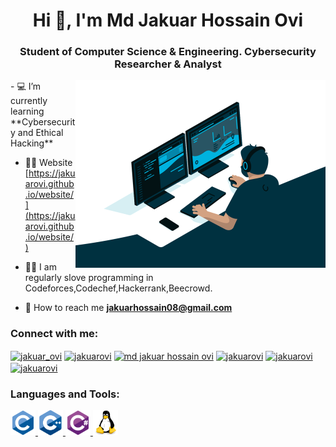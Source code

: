 <h1 align="center">Hi 👋, I'm Md Jakuar Hossain Ovi</h1>
<h3 align="center">Student of Computer Science & Engineering. Cybersecurity Researcher & Analyst</h3>


<img align="right" alt="coding" width="400" src="avento.gif">
- 💻 I’m currently learning **Cybersecurity and Ethical Hacking**

- 👨‍💻 Website [https://jakuarovi.github.io/website/](https://jakuarovi.github.io/website/)

- 🧑‍💻 I am regularly slove programming in Codeforces,Codechef,Hackerrank,Beecrowd.

- 📧 How to reach me **jakuarhossain08@gmail.com**

<h3 align="left">Connect with me:</h3>
<p align="left">
<a href="https://twitter.com/jakuar_ovi" target="blank"><img align="center" src="https://raw.githubusercontent.com/rahuldkjain/github-profile-readme-generator/master/src/images/icons/Social/twitter.svg" alt="jakuar_ovi" height="30" width="40" /></a>
<a href="https://linkedin.com/in/jakuarovi" target="blank"><img align="center" src="https://raw.githubusercontent.com/rahuldkjain/github-profile-readme-generator/master/src/images/icons/Social/linked-in-alt.svg" alt="jakuarovi" height="30" width="40" /></a>
<a href="https://fb.com/md jakuar hossain ovi" target="blank"><img align="center" src="https://raw.githubusercontent.com/rahuldkjain/github-profile-readme-generator/master/src/images/icons/Social/facebook.svg" alt="md jakuar hossain ovi" height="30" width="40" /></a>
<a href="https://instagram.com/jakuarovi" target="blank"><img align="center" src="https://raw.githubusercontent.com/rahuldkjain/github-profile-readme-generator/master/src/images/icons/Social/instagram.svg" alt="jakuarovi" height="30" width="40" /></a>
<a href="https://www.hackerrank.com/jakuarovi" target="blank"><img align="center" src="https://raw.githubusercontent.com/rahuldkjain/github-profile-readme-generator/master/src/images/icons/Social/hackerrank.svg" alt="jakuarovi" height="30" width="40" /></a>
<a href="https://codeforces.com/profile/jakuarovi" target="blank"><img align="center" src="https://raw.githubusercontent.com/rahuldkjain/github-profile-readme-generator/master/src/images/icons/Social/codeforces.svg" alt="jakuarovi" height="30" width="40" /></a>
</p>

<h3 align="left">Languages and Tools:</h3>
<p align="left"> <a href="https://www.cprogramming.com/" target="_blank" rel="noreferrer"> <img src="https://raw.githubusercontent.com/devicons/devicon/master/icons/c/c-original.svg" alt="c" width="40" height="40"/> </a> <a href="https://www.w3schools.com/cpp/" target="_blank" rel="noreferrer"> <img src="https://raw.githubusercontent.com/devicons/devicon/master/icons/cplusplus/cplusplus-original.svg" alt="cplusplus" width="40" height="40"/> </a> <a href="https://www.w3schools.com/cs/" target="_blank" rel="noreferrer"> <img src="https://raw.githubusercontent.com/devicons/devicon/master/icons/csharp/csharp-original.svg" alt="csharp" width="40" height="40"/> </a> <a href="https://www.linux.org/" target="_blank" rel="noreferrer"> <img src="https://raw.githubusercontent.com/devicons/devicon/master/icons/linux/linux-original.svg" alt="linux" width="40" height="40"/> </a> </p>
